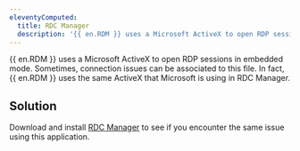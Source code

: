 ```yaml
---
eleventyComputed:
  title: RDC Manager
  description: '{{ en.RDM }} uses a Microsoft ActiveX to open RDP sessions in embedded mode. Sometimes, connection issues can be associated to this file.'
---
```

{{ en.RDM }} uses a Microsoft ActiveX to open RDP sessions in embedded mode. Sometimes, connection issues can be associated to this file. In fact, {{ en.RDM }} uses the same ActiveX that Microsoft is using in RDC Manager.  

## Solution
Download and install [RDC Manager](https://docs.microsoft.com/en-us/sysinternals/downloads/rdcman) to see if you encounter the same issue using this application.  
